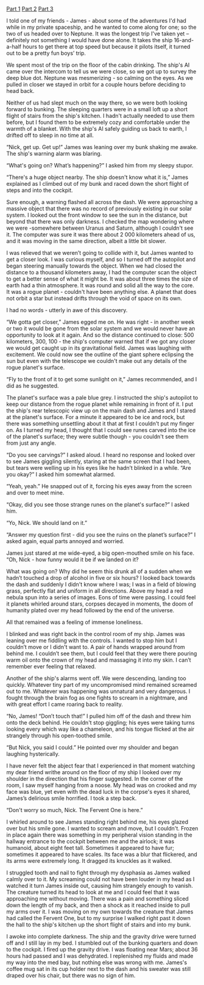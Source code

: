 [Part 1](https://www.reddit.com/r/nosleep/comments/ukjaxd/the_creature_of_bo%C3%B6tes_void/)
[Part 2](https://www.reddit.com/r/nosleep/comments/usn3ps/a_dark_cloud_in_space_part_2/)
[Part 3](https://www.reddit.com/r/nosleep/comments/v48j9n/under_europas_ice_part_3/)

I told one of my friends - James - about some of the adventures I'd had while in my private spaceship, and he wanted to come along for one; so the two of us headed over to Neptune. It was the longest trip I've taken yet – definitely not something I would have done alone. It takes the ship 16-and-a-half hours to get there at top speed but because it pilots itself, it turned out to be a pretty fun boys’ trip. 

We spent most of the trip on the floor of the cabin drinking. The ship's AI came over the intercom to tell us we were close, so we got up to survey the deep blue dot. Neptune was mesmerizing - so calming on the eyes. As we pulled in closer we stayed in orbit for a couple hours before deciding to head back. 

Neither of us had slept much on the way there, so we were both looking forward to bunking. The sleeping quarters were in a small loft up a short flight of stairs from the ship's kitchen. I hadn't actually needed to use them before, but I found them to be extremely cozy and comfortable under the warmth of a blanket. With the ship's AI safely guiding us back to earth, I drifted off to sleep in no time at all. 

“Nick, get up. Get up!”  James was leaning over my bunk shaking me awake. The ship's warning alarm was blaring.

“What's going on? What’s happening?”  I asked him from my sleepy stupor.

“There's a huge object nearby. The ship doesn't know what it is,” James explained as I climbed out of my bunk and raced down the short flight of steps and into the cockpit.

Sure enough, a warning flashed all across the dash. We were approaching a massive object that there was no record of previously existing in our solar system. I looked out the front window to see the sun in the distance, but beyond that there was only darkness. I checked the map wondering where we were -somewhere between Uranus and Saturn, although I couldn't see it. The computer was sure it was there about 2 000  kilometers ahead of us, and it was moving in the same direction, albeit a little bit slower.

I was relieved that we weren’t going to collide with it, but James wanted to get a closer look. I was curious myself, and so I turned off the autopilot and began steering manually towards the object. When we had closed the distance to a thousand kilometers away, I had the computer scan the object to get a better sense of what it might be. It was about three times the size of earth had a thin atmosphere. It was round and solid all the way to the core. It was a rogue planet - couldn't have been anything else. A planet that does not orbit a star but instead drifts through the void of space on its own. 

I had no words - utterly in awe of this discovery.  

“We gotta get closer,” James egged me on. He was right - in another week or two it would be gone from the solar system and we would never have an opportunity to look at it again. And so the distance continued to close: 500 kilometers, 300, 100 - the ship's computer warned that if we got any closer we would get caught up in its gravitational field.  James was laughing with excitement. We could now see the outline of the giant sphere eclipsing the sun but even with the telescope we couldn't make out any details of the rogue planet's surface.

“Fly to the front of it to get some sunlight on it,” James recommended, and I did as he suggested.

The planet's surface was a pale blue grey. I instructed the ship's autopilot to keep our distance from the rogue planet while remaining in front of it.  I put the ship's rear telescopic view up on the main dash and James and I stared at the planet's surface. For a minute it appeared to be ice and rock, but there was something unsettling about it that at first I couldn't put my finger on. As  I turned my head, I thought  that  I could see runes carved into the  ice of the planet's surface; they were  subtle though - you couldn't see them from  just any angle.

“Do you see carvings?” I asked aloud. I heard no response and looked over to see James giggling silently, staring at the same screen that I had been, but tears were welling up in his eyes like he hadn’t blinked in a while. “Are you okay?” I asked him somewhat alarmed.

“Yeah, yeah.” He snapped out of it, forcing his eyes away from the screen and over to meet mine.

“Okay, did you see those strange runes on the planet's surface?” I asked him. 

“Yo, Nick. We should land on it.”

“Answer my question first - did you see the ruins on the planet’s surface?” I asked again, equal parts annoyed and worried.

James just stared at me wide-eyed, a big open-mouthed smile on his face. “Oh, Nick - how funny would it be if we landed on it?

What was going on? Why did he seem this drunk all of a sudden when we hadn’t touched a drop of alcohol in five or six hours?  I looked back towards the dash and  suddenly  I didn't know where  I was;  I was  in a field of blowing grass, perfectly  flat and uniform in all directions. Above my head a red nebula spun into a series of images. Eons of time were passing. I could feel it planets whirled around stars, corpses decayed in moments, the doom of humanity plated over my head followed by the end of the universe. 

All that remained was a feeling of immense loneliness. 

I blinked and was right back in the control room of my ship.  James was leaning over me fiddling with the controls.  I wanted to stop him but I couldn’t move or I didn't want to. A pair of hands wrapped around from behind me.  I couldn’t see them, but I could feel that they were there pouring warm oil onto the crown of my head and massaging it into my skin.  I can’t remember ever feeling that relaxed.

Another of the ship's alarms went off. We were descending, landing too quickly. Whatever tiny part of my uncompromised mind remained screamed out to me.  Whatever was happening was unnatural and very dangerous. I fought through the brain fog as one fights to scream in a nightmare, and with great effort I came roaring back to reality.

“No, James! “Don’t touch that!”  I pulled him off of the dash and threw him onto the deck behind. He couldn't stop giggling; his eyes were taking turns looking every which way like a chameleon, and his tongue flicked at the air strangely through his open-toothed smile.

“But  Nick, you said  I could.” He pointed over my shoulder and began laughing hysterically.

I have never felt  the abject fear that  I experienced in  that moment watching my dear friend  writhe around on the floor of my ship  I  looked over my shoulder in the direction that his finger suggested. In the corner of the room, I saw myself hanging from a noose. My head was on crooked and my face was blue, yet even with the dead luck in the corpse's eyes it shared, James’s  delirious smile horrified.  I took a step back.

“Don't worry so much, Nick. The Fervent One is here.”

I whirled around to see James standing right behind me, his eyes glazed over but his smile gone. I wanted to scream and move, but I couldn't. Frozen in place again there was something in my peripheral vision standing in the hallway entrance to the cockpit between me and the airlock; it was humanoid, about eight feet tall. Sometimes it appeared to have fur; sometimes it appeared to have scales. Its face was a blur that flickered, and its arms were extremely long. It dragged its knuckles as it walked.

I struggled tooth and nail to fight through my dysphasia as James walked calmly over to it. My screaming could not have been louder  in my head as  I watched it turn  James  inside out, causing him strangely enough  to vanish. The creature turned its head to look at me and I could feel that it was approaching me without moving. There was a pain and something sliced down the length of my back, and then a shock as it reached inside to pull my arms over it.  I  was moving on my own towards the  creature that  James had called the Fervent One, but to my surprise  I walked  right past it down the hall to the  ship's kitchen up the short flight of  stairs and into my bunk.

 I awoke into complete darkness. The ship and the gravity drive were turned off and I still lay in my bed.  I stumbled out of the bunking quarters and down to the cockpit.  I fired up the gravity drive. I was floating near Mars; about 36 hours had passed and I was dehydrated.  I replenished my fluids and made my way into the med bay, but nothing else was wrong with me. James's coffee mug sat in its cup holder next to the dash and his sweater was still draped over his chair, but there was no sign of him.
